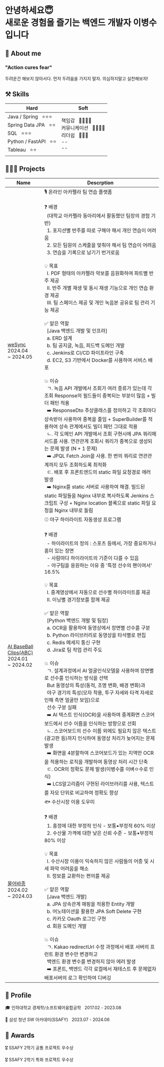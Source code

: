 # 안녕하세요😇<br> 새로운 경험을 즐기는 백엔드 개발자 이병수입니다

 <!-- jd보고 회사가 원하는 keyword뽑아서 슬로건 작성 -->

## 💫 About me
### "Action cures fear"
두려운건 해보지 않아서다. 먼저 두려움을 가지지 말자. 의심하지말고 실천해보자! 

## ⚒️ Skills
<!-- 기술 역량에 대한 근거 적기
- 문제풀이, or 프레임워크에 대한 개념 등을 근거로 제시 -->
<!-- 그룹 묶기 -->
|<b>Hard</b>|<b>Soft</b>|
|-------------|-----------------|
| Java / Spring &nbsp; ⭐⭐⭐ &nbsp;&nbsp; <br> Spring Data JPA &nbsp; ⭐⭐ <br> SQL &nbsp; ⭐⭐⭐ <br> Python / FastAPI &nbsp; ⭐⭐ <br> Tableau &nbsp; ⭐⭐  | 책임감 &nbsp; 🌟🌟🌟🌟 <br> 커뮤니케이션 &nbsp; 🌟🌟🌟🌟 <br> 리더쉽 &nbsp; 🌟🌟🌟 <br> -- <br> --|

## 👩🏻‍💻 Projects
<!-- 프로젝트 요약 *****
- 프로젝트 설명
- 기획 의도(하게된 이유),,, 데이터 기반!
- 내 기여
- 도전적인 부분들 (중요)
- 해결 과정 (중요)
=> 이 과정에서의 사고과정 + 방향, 기술 등 선택에 대한 근거를 어필하는게 포인트 -->

<!-- 하기 싫었던 일을 하게된 상황에 대해서도 설명해주면 좋음 -->
|    Name     |    Descrption   |
|-------------|-----------------|
| [weSync](https://github.com/diarlee/WeSync) <br> 2024.04 <br> ~ 2024.05 | 🎙️ 온라인 아카펠라 팀 연습 플랫폼 <br><br> ❓ 배경 <br> &nbsp; (대학교 아카펠라 동아리에서 활동했던 팀장의 경험 기반) <br> &nbsp; 1. 포지션별 반주를 따로 구해야 해서 개인 연습이 어려움 <br> &nbsp; 2. 모든 팀원의 스케줄을 맞춰야 해서 팀 연습이 어려움 <br> &nbsp; 3. 연습을 기록으로 남기기 번거로움 <br><br> 💡 목표 <br> &nbsp; Ⅰ. PDF 형태의 아카펠라 악보를 음원화하여 파트별 반주 제공 <br> &nbsp; Ⅱ. 반주 개별 재생 및 동시 재생 기능으로 개인 연습 환경 제공 <br> &nbsp; Ⅲ. 팀 스페이스 제공 및 개인 녹음본 공유로 팀 관리 기능 제공 <br><br> ✅ 맡은 역할 <br> &nbsp; [Java 백엔드 개발 및 인프라] <br> &nbsp; a. ERD 설계 <br> &nbsp; b. 팀 공지글, 녹음, 피드백 도메인 개발 <br> &nbsp; c. Jenkins로 CI/CD 파이프라인 구축 <br> &nbsp; d. EC2, S3 기반에서 Docker를 사용하여 서비스 배포 <br><br> 💥 이슈 <br> &nbsp; ㄱ. 녹음 API 개발에서 조회가 여러 종류가 있는데 각 조회 Response의 필드들이 중복되는 부분이 많음 + 빌더 패턴 적용 <br> &nbsp; ➡️ ResponseDto 추상클래스를 정의하고 각 조회마다 상속받아 사용하여 중복을 줄임 + SuperBuilder를 적용하여 상속 관계에서도 빌더 패턴 그대로 적용 <br> &nbsp; ㄴ. 각 도메인 API 개발에서 조회 구현시에 JPA 쿼리메서드를 사용. 연관관계 조회시 쿼리가 중복으로 생성되는 문제 발생 (N + 1 문제) <br> &nbsp; ➡️ JPQL Fetch Join을 사용. 한 번의 쿼리로 연관관계까지 모두 조회하도록 최적화 <br> &nbsp; ㄷ. 배포 후 프론트엔드의 static 파일 요청경로 에러 발생 <br> &nbsp; ➡️ Nginx를 static 서버로 사용하여 해결. 빌드된 static 파일들을 Nginx 내부로 복사하도록 Jenkins 스크립트 구성 + Nginx location 블록으로 static 파일 요청을 Nginx 내부로 돌림
| [AI BaseBall Clips(ABC)](https://github.com/diarlee/ABC) <br> 2024.01 <br> ~ 2024.02 | ⚾ 야구 하이라이트 자동생성 프로그램 <br><br> ❓ 배경 <br> &nbsp; - 하이라이트의 정의 : 스포츠 등에서, 가장 중요하거나 흥미 있는 장면 <br> &nbsp; - 사람마다 하이라이트의 기준이 다를 수 있음 <br> &nbsp; - 야구팀을 응원하는 이유 중 '특정 선수의 팬이여서' 16.5% <br><br> 💡 목표 <br> &nbsp; Ⅰ. 중계영상에서 자동으로 선수별 하이라이트를 제공 <br> &nbsp; Ⅱ. 이닝별 경기정보를 함께 제공 <br><br> ✅ 맡은 역할 <br> &nbsp; [Python 백엔드 개발 및 팀장] <br> &nbsp; a. OCR을 활용하여 동영상에서 장면별 선수를 구분 <br> &nbsp; b. Python 라이브러리로 동영상을 타석별로 편집 <br> &nbsp; c. Redis 메세지 통신 구현 <br> &nbsp; d. Jira로 팀 작업 관리 주도 <br><br> 💥 이슈 <br> &nbsp; ㄱ. 설계과정에서 AI 얼굴인식모델을 사용하여 장면별로 선수를 인식하는 방식을 선택 <br> &nbsp; But 동영상의 특성(동적, 조명 변화, 배경 변화)과 <br> &nbsp; 야구 경기의 특성(모자 착용, 투구 자세와 타격 자세로 인해 측면 얼굴만 보임)으로 <br> &nbsp; 선수 구분 실패 <br> &nbsp; ➡️ AI 텍스트 인식(OCR)을 사용하여 중계화면 스코어보드에서 선수 이름을  인식하는 방향으로 선회 <br> &nbsp; ㄴ. 스코어보드의 선수 이름 외에도 필요치 않은 텍스트(광고판 등)까지 인식하여 동영상 처리가 늦어지는 문제 발생 <br> &nbsp; ➡️ 화면을 4분할하여 스코어보드가 있는 지역만 OCR을 적용하는 로직을 개발하여 동영상 처리 시간 단축 <br> &nbsp; ㄷ. OCR의 정확도 문제 발생(이병수를 이벼ㅇ수로 인식) <br> &nbsp;  ➡️ LCS알고리즘이 구현된 라이브러리를 사용, 텍스트를 자모 단위로 비교하여 정확도 향상|
| [물어바종](https://github.com/diarlee/FishFinder) <br> 2024.02 <br> ~ 2024.03 <br> | 🐟 수산시장 이용 도우미 <br><br> ❓ 배경 <br> &nbsp; 1. 흥정에 대한 부정적 인식 - 보통▪부정적 60% 이상 <br> &nbsp; 2. 수산물 가격에 대한 낮은 신뢰 수준 - 보통▪부정적 80% 이상 <br><br> 💡 목표 <br> &nbsp; Ⅰ. 수산시장 이용이 익숙하지 않은 사람들의 어종 및 시세 파악 어려움을 해소 <br> &nbsp; Ⅱ. 정보를 교환하는 편의를 제공 <br><br> ✅ 맡은 역할 <br> &nbsp; [Java 백엔드 개발] <br> &nbsp; a. JPA 상속관계 매핑을 적용한 Entity 개발 <br> &nbsp; b. 어노테이션을 활용한 JPA Soft Delete 구현 <br> &nbsp; c. 카카오 Oauth 로그인 구현 <br> &nbsp; d. 회원 도메인 개발 <br><br> 💥 이슈 <br> &nbsp; ㄱ. Kakao redirectUrl 수정 과정에서 배포 서버의 프런트 환경 변수만 변경하고 <br> &nbsp; 백엔드 환경 변수를 변경하지 않아 에러 발생 <br> &nbsp; ➡️ 프론트, 백엔드 각각 로컬에서 재테스트 후 문제없자 배포서버의 로그 확인하여 디버깅


## 🔎 Profile
🎓 인하대학교 경제학/소프트웨어융합공학 &nbsp; 2017.02 - 2023.08

📖 삼성 청년 SW 아카데미(SSAFY) &nbsp; 2023.07 - 2024.06

## 🏅 Awards
🎖️ SSAFY 2학기 공통 프로젝트 우수상

🎖️ SSAFY 2학기 특화 프로젝트 우수상
<!--
**diarlee/diarlee** is a ✨ _special_ ✨ repository because its `README.md` (this file) appears on your GitHub profile.

Here are some ideas to get you started:

- 🔭 I’m currently working on ...
- 🌱 I’m currently learning ...
- 👯 I’m looking to collaborate on ...
- 🤔 I’m looking for help with ...
- 💬 Ask me about ...
- 📫 How to reach me: ...
- 😄 Pronouns: ...
- ⚡ Fun fact: ...
-->
